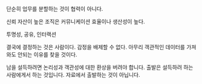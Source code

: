 단순히 업무를 분할하는 것이 협력이 아니다.

신뢰 자산이 높은 조직은 커뮤니케이션 효율이나 생산성이 높다.

투명성, 공유, 인터랙션

결국에 결정하는 것은 사람이다. 감정을 배제할 수 없다. 아무리 객관적인 데이터를 가져와도 안되는 이유를 찾을 것이다.

남을 설득하려면 논리성과 객관성에 대한 환상을 버려야 합니다. 출발은 설득하려 하는 사람에게서 하는 것입니다. 자료에서 출발하는 것이 아닙니다.